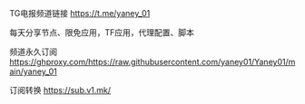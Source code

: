 
TG电报频道链接 https://t.me/yaney_01

每天分享节点、限免应用，TF应用，代理配置、脚本

频道永久订阅 https://ghproxy.com/https://raw.githubusercontent.com/yaney01/Yaney01/main/yaney_01

订阅转换 https://sub.v1.mk/

